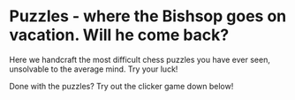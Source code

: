 # Puzzles - where the Bishsop goes on vacation. Will he come back?

Here we handcraft the most difficult chess puzzles you have ever seen, unsolvable to the average mind. Try your luck!

Done with the puzzles? Try out the clicker game down below!